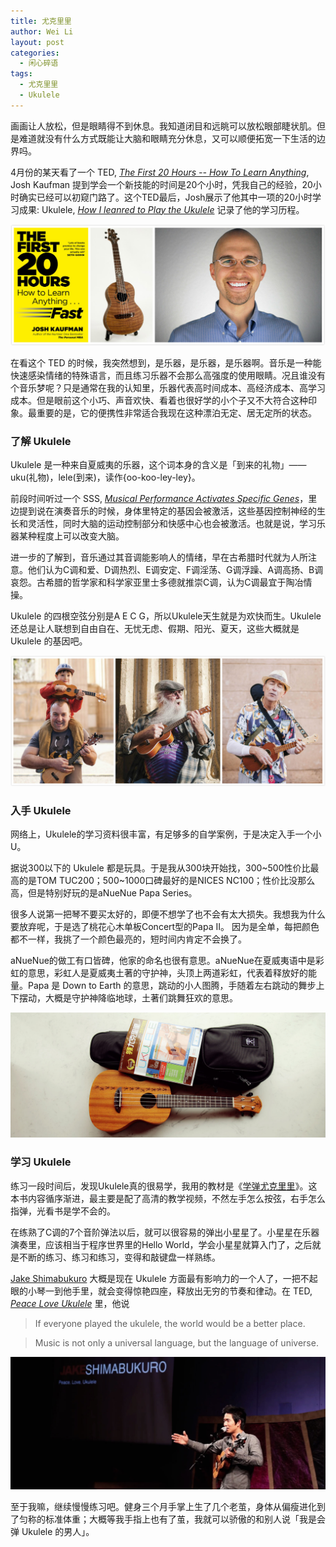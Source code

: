 ```yaml
---
title: 尤克里里
author: Wei Li
layout: post
categories:
  - 闲心碎语
tags:
  - 尤克里里
  - Ukulele
---
```


画画让人放松，但是眼睛得不到休息。我知道闭目和远眺可以放松眼部睫状肌。但是难道就没有什么方式既能让大脑和眼睛充分休息，又可以顺便拓宽一下生活的边界吗。

4月份的某天看了一个 TED, *[The First 20 Hours -- How To Learn Anything](https://www.youtube.com/watch?v=5MgBikgcWnY)*, Josh Kaufman 提到学会一个新技能的时间是20个小时，凭我自己的经验，20小时确实已经可以初窥门路了。这个TED最后，Josh展示了他其中一项的20小时学习成果: Ukulele, *[How I leanred to Play the Ukulele](http://first20hours.com/ukulele/)* 记录了他的学习历程。

![Josh Ukulele][josh]

在看这个 TED 的时候，我突然想到，是乐器，是乐器，是乐器啊。音乐是一种能快速感染情绪的特殊语言，而且练习乐器不会那么高强度的使用眼睛。况且谁没有个音乐梦呢？只是通常在我的认知里，乐器代表高时间成本、高经济成本、高学习成本。但是眼前这个小巧、声音欢快、看着也很好学的小个子又不大符合这种印象。最重要的是，它的便携性非常适合我现在这种漂泊无定、居无定所的状态。

### 了解 Ukulele 
Ukulele 是一种来自夏威夷的乐器，这个词本身的含义是「到来的礼物」—— uku(礼物)，lele(到来)，读作{oo-koo-ley-ley}。

前段时间听过一个 SSS, *[Musical Performance Activates Specific Genes](http://www.scientificamerican.com/podcast/episode/musical-performance-activates-specific-genes/)*，里边提到说在演奏音乐的时候，身体里特定的基因会被激活，这些基因控制神经的生长和灵活性，同时大脑的运动控制部分和快感中心也会被激活。也就是说，学习乐器某种程度上可以改变大脑。

进一步的了解到，音乐通过其音调能影响人的情绪，早在古希腊时代就为人所注意。他们认为C调和爱、D调热烈、E调安定、F调淫荡、G调浮躁、A调高扬、B调哀怨。古希腊的哲学家和科学家亚里士多德就推崇C调，认为C调最宜于陶冶情操。

Ukulele 的四根空弦分别是A E C G，所以Ukulele天生就是为欢快而生。Ukulele 还总是让人联想到自由自在、无忧无虑、假期、阳光、夏天，这些大概就是 Ukulele 的基因吧。

![Ukulele People][people]

### 入手 Ukulele
网络上，Ukulele的学习资料很丰富，有足够多的自学案例，于是决定入手一个小 U。

据说300以下的 Ukulele 都是玩具。于是我从300块开始找，300~500性价比最高的是TOM TUC200；500~1000口碑最好的是NICES NC100；性价比没那么高，但是特别好玩的是aNueNue Papa Series。

很多人说第一把琴不要买太好的，即便不想学了也不会有太大损失。我想我为什么要放弃呢，于是选了桃花心木单板Concert型的Papa II。 因为是全单，每把颜色都不一样，我挑了一个颜色最亮的，短时间内肯定不会换了。

aNueNue的做工有口皆碑，他家的命名也很有意思。aNueNue在夏威夷语中是彩虹的意思，彩虹人是夏威夷土著的守护神，头顶上两道彩虹，代表着释放好的能量。Papa 是 Down to Earth 的意思，跳动的小人图腾，手随着左右跳动的舞步上下摆动，大概是守护神降临地球，土著们跳舞狂欢的意思。

![Ukulele Papa II][papa]

### 学习 Ukulele
练习一段时间后，发现Ukulele真的很易学，我用的教材是《[学弹尤克里里](http://book.douban.com/subject/24756487/)》。这本书内容循序渐进，最主要是配了高清的教学视频，不然左手怎么按弦，右手怎么指弹，光看书是学不会的。

在练熟了C调的7个音阶弹法以后，就可以很容易的弹出小星星了。小星星在乐器演奏里，应该相当于程序世界里的Hello World，学会小星星就算入门了，之后就是不断的练习、练习和练习，变得和敲键盘一样熟练。

[Jake Shimabukuro](http://jakeshimabukuro.com/) 大概是现在 Ukulele 方面最有影响力的一个人了，一把不起眼的小琴一到他手里，就会变得惊艳四座，释放出无穷的节奏和律动。在 TED, *[Peace Love Ukulele](https://www.youtube.com/watch?v=QBAKgOR0koo)* 里，他说

> If everyone played the ukulele, the world would be a better place.

> Music is not only a universal language, but the language of universe.

![Jake Shimabukuro][jake]

至于我嘛，继续慢慢练习吧。健身三个月手掌上生了几个老茧，身体从偏瘦进化到了匀称的标准体重；大概等我手指上也有了茧，我就可以骄傲的和别人说「我是会弹 Ukulele 的男人」。

[josh]: /uploads/2015/05/Josh-Ukulele.jpg
[magazine]: /uploads/2015/05/uk_magazine.jpg
[people]: /uploads/2015/05/ukulele-people.jpg
[papa]: /uploads/2015/05/papa.jpg
[jake]: /uploads/2015/05/Jake-Shimabukuro.jpg
